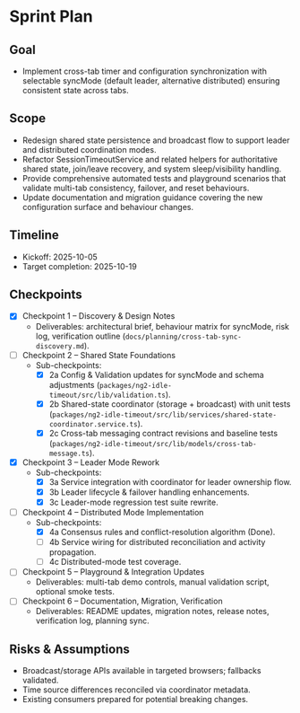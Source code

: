 # Sprint Plan

## Goal
- Implement cross-tab timer and configuration synchronization with selectable syncMode (default leader, alternative distributed) ensuring consistent state across tabs.

## Scope
- Redesign shared state persistence and broadcast flow to support leader and distributed coordination modes.
- Refactor SessionTimeoutService and related helpers for authoritative shared state, join/leave recovery, and system sleep/visibility handling.
- Provide comprehensive automated tests and playground scenarios that validate multi-tab consistency, failover, and reset behaviours.
- Update documentation and migration guidance covering the new configuration surface and behaviour changes.

## Timeline
- Kickoff: 2025-10-05
- Target completion: 2025-10-19

## Checkpoints
- [x] Checkpoint 1 – Discovery & Design Notes
  - Deliverables: architectural brief, behaviour matrix for syncMode, risk log, verification outline (`docs/planning/cross-tab-sync-discovery.md`).
- [ ] Checkpoint 2 – Shared State Foundations
  - Sub-checkpoints:
    - [x] 2a Config & Validation updates for syncMode and schema adjustments (`packages/ng2-idle-timeout/src/lib/validation.ts`).
    - [x] 2b Shared-state coordinator (storage + broadcast) with unit tests (`packages/ng2-idle-timeout/src/lib/services/shared-state-coordinator.service.ts`).
    - [x] 2c Cross-tab messaging contract revisions and baseline tests (`packages/ng2-idle-timeout/src/lib/models/cross-tab-message.ts`).
- [x] Checkpoint 3 – Leader Mode Rework
  - Sub-checkpoints:
    - [x] 3a Service integration with coordinator for leader ownership flow.
    - [x] 3b Leader lifecycle & failover handling enhancements.
    - [x] 3c Leader-mode regression test suite rewrite.
- [ ] Checkpoint 4 – Distributed Mode Implementation
  - Sub-checkpoints:
    - [x] 4a Consensus rules and conflict-resolution algorithm (Done).
    - [ ] 4b Service wiring for distributed reconciliation and activity propagation.
    - [ ] 4c Distributed-mode test coverage.
- [ ] Checkpoint 5 – Playground & Integration Updates
  - Deliverables: multi-tab demo controls, manual validation script, optional smoke tests.
- [ ] Checkpoint 6 – Documentation, Migration, Verification
  - Deliverables: README updates, migration notes, release notes, verification log, planning sync.

## Risks & Assumptions
- Broadcast/storage APIs available in targeted browsers; fallbacks validated.
- Time source differences reconciled via coordinator metadata.
- Existing consumers prepared for potential breaking changes.
